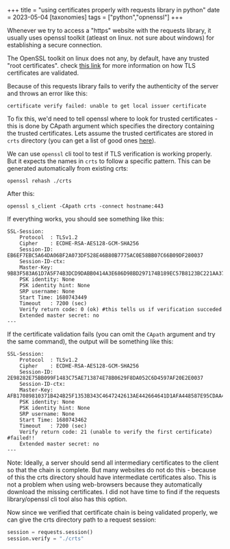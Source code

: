 +++
title = "using certificates properly with requests library in python"
date = 2023-05-04
[taxonomies]
tags = ["python","opnenssl"]
+++

Whenever we try to access a "https" website with the requests library, it usually uses openssl toolkit (atleast on linux. not sure about windows) for establishing a secure connection.

The OpenSSL toolkit on linux does not any, by default, have any trusted "root certificates". check [this link](https://support.mozilla.org/en-US/kb/secure-website-certificate) for more information on how TLS certificates are validated. 

Because of this requests library fails to verify the authenticity of the server and throws an error like this: 
```
certificate verify failed: unable to get local issuer certificate
```
To fix this, we'd need to tell openssl where to look for trusted certificates - this is done by CApath argument which specifies the directory containing the trusted certificates. Lets assume the trusted certificates are stored in `crts` directory (you can get a list of good ones [here](https://ccadb.my.salesforce-sites.com/mozilla/CACertificatesInFirefoxReport)). 

We can use `openssl` cli tool to test if TLS verification is working properly. But it expects the names in `crts` to follow a specific pattern. This can be generated automatically from existing crts: 

`openssl rehash ./crts`

After this: 

`openssl s_client -CApath crts -connect hostname:443`

If everything works, you should see something like this: 

```
SSL-Session:
    Protocol  : TLSv1.2
    Cipher    : ECDHE-RSA-AES128-GCM-SHA256
    Session-ID: EB6EF7EBC5A64DA06BF2A073DF528E46B80B7775AC0E58BB07C66B09DF280037
    Session-ID-ctx: 
    Master-Key: 9B83F583A61D7A5F74B3DCD9DABB0414A3E686D98BD297174B189EC57B8123BC221AA37C2ED2DAFD19E5FF6F6F27D468
    PSK identity: None
    PSK identity hint: None
    SRP username: None
    Start Time: 1680743449
    Timeout   : 7200 (sec)
    Verify return code: 0 (ok) #this tells us if verification succeded
    Extended master secret: no
---
```

If the certificate validation fails (you can omit the `CApath` argument and try the same command), the output will be something like this: 

```
SSL-Session:
    Protocol  : TLSv1.2
    Cipher    : ECDHE-RSA-AES128-GCM-SHA256
    Session-ID: 2E98282E75BB099F1483C75AE713874E78B0629F8DA052C6D4597AF20E2E0037
    Session-ID-ctx: 
    Master-Key: AFB17089810371B424B25F1353B343C4647242613AE442664641D1AFA448587E95CDAA474F666ECB0DE509553D2ED0B6
    PSK identity: None
    PSK identity hint: None
    SRP username: None
    Start Time: 1680743462
    Timeout   : 7200 (sec)
    Verify return code: 21 (unable to verify the first certificate) #failed!!
    Extended master secret: no
---
```

Note: Ideally, a server should send all intermediary certificates to the client so that the chain is complete. But many websites do not do this - because of this the crts directory should have intermediate certificates also. This is not a problem when using web-browsers because they automatically download the missing certificates. I did not have time to find if the requests library/openssl cli tool also has this option. 

Now since we verified that certificate chain is being validated properly, we can give the crts directory path to a request session: 

```python
session = requests.session()
session.verify = "./crts"
```




